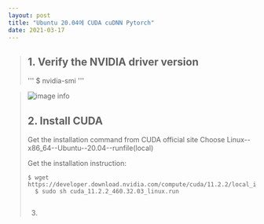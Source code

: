 ```yaml
---
layout: post
title: "Ubuntu 20.04에 CUDA cuDNN Pytorch"
date: 2021-03-17
---
```


> ## 1. Verify the NVIDIA driver version 
> '''
> $ nvidia-smi
> '''
 
>   ![image info](./Pictures/gitblog/1.png)
>   
> ## 2. Install CUDA 
>   Get the installation command from CUDA official site 
>   Choose Linux--x86_64--Ubuntu--20.04--runfile(local) 
>   <p>Get the installation instruction:</p>
>   <pre><code>$ wget https://developer.download.nvidia.com/compute/cuda/11.2.2/local_installers/cuda_11.2.2_460.32.03_linux.run
>   $ sudo sh cuda_11.2.2_460.32.03_linux.run
>   </code></pre>
>   
>3. 

